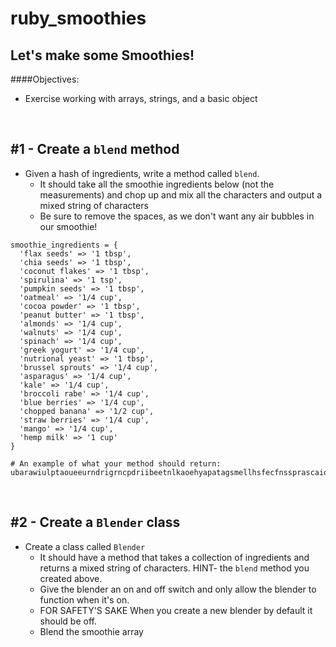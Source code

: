 # ruby_smoothies

## Let's make some Smoothies!


####Objectives:
- Exercise working with arrays, strings, and a basic object

<br>

## #1 - Create a `blend` method
- Given a hash of ingredients, write a method called `blend`.
	- It should take all the smoothie ingredients below (not the measurements) and chop up and mix all the characters and output a mixed string of characters
	- Be sure to remove the spaces, as we don't want any air bubbles in our smoothie!


```
smoothie_ingredients = {
  'flax seeds' => '1 tbsp',
  'chia seeds' => '1 tbsp',
  'coconut flakes' => '1 tbsp',
  'spirulina' => '1 tsp',
  'pumpkin seeds' => '1 tbsp',
  'oatmeal' => '1/4 cup',
  'cocoa powder' => '1 tbsp',
  'peanut butter' => '1 tbsp',
  'almonds' => '1/4 cup',
  'walnuts' => '1/4 cup',
  'spinach' => '1/4 cup',
  'greek yogurt' => '1/4 cup',
  'nutrional yeast' => '1 tbsp',
  'brussel sprouts' => '1/4 cup',
  'asparagus' => '1/4 cup',
  'kale' => '1/4 cup',
  'broccoli rabe' => '1/4 cup',
  'blue berries' => '1/4 cup',
  'chopped banana' => '1/2 cup',
  'straw berries' => '1/4 cup',
  'mango' => '1/4 cup',
  'hemp milk' => '1 cup'
}

# An example of what your method should return:  ubarawiulptaoueeurndrigrncpdriibeetnlkaoehyapatagsmellhsfecfnssprascaioetnaarophmsabumeproigsbeutaselulxeocblpeookanorysssgelsemitrdawecraopanokdutuspwbsoniesrllmndiricuthucerntsrmasacbopulkeslaresnkeodeestasnetapb

```

<br>


## #2 - Create a `Blender` class
- Create a class called `Blender`
	- It should have a method that takes a collection of ingredients and returns a mixed string of characters. HINT- the `blend` method you created above.
	- Give the blender an on and off switch and only allow the blender to function when it's on.
	- FOR SAFETY'S SAKE When you create a new blender by default it should be off.
	- Blend the smoothie array



